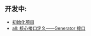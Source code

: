 ## 开发中:
- [初始化项目](https://github.com/gotomicro/egen/pull/1)
- [all: 核心接口定义——Generator 接口](https://github.com/gotomicro/egen/pull/3)